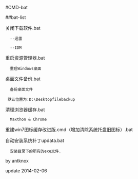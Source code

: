 #CMD-bat

##bat-list

关闭下载软件.bat

      --迅雷

      --IDM

重启资源管理器.bat

      重启Windows桌面

桌面文件备份.bat

      备份桌面文件

     默认位置为:D:\Desktopfilebackup
     
清理浏览器缓存.bat

      Maxthon & Chrome

重建win7图标缓存改进版.cmd（增加清除系统托盘旧图标）.bat

自动安装系统补丁updata.bat

      安装目录下的所有的exe文件.

by antknox

update 2014-02-06
